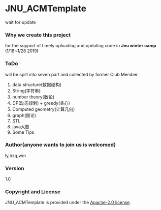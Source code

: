 # JNU_ACMTemplate
wait for update

### Why we create this project
for the support of timely uploading and updating code in **Jnu winter camp** (1/18~1/28 2019)

### ToDo
will be spilt into seven part and collected by former Club Member
1. data structure(数据结构)
2. String(字符串)
3. number theory(数论)
4. DP(动态规划) + greedy(贪心)
5. Computed geometry(计算几何)
6. graph(图论)
7. STL
8. java大数
9. Some Tips

### Author(anyone wants to join us is welcomed)
ly,hzq,wm

### Version
1.0

### Copyright and License
JNU_ACMTemplate is provided under the [Apache-2.0 license](https://github.com/baidu/AnyQ/blob/master/LICENSE).
